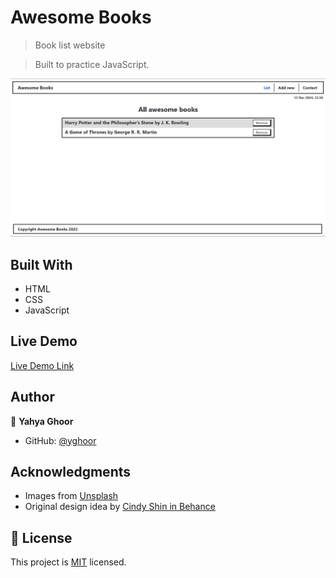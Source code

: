 # Awesome Books

> Book list website

> Built to practice JavaScript.

![screenshot](images/project-screenshot.png)

## Built With

- HTML
- CSS
- JavaScript

## Live Demo

[Live Demo Link](https://yghoor.github.io/awesome-books/)

## Author

👤 **Yahya Ghoor**

- GitHub: [@yghoor](https://github.com/yghoor)

## Acknowledgments

- Images from [Unsplash](https://unsplash.com)
- Original design idea by [Cindy Shin in Behance](https://www.behance.net/adagio07)

## 📝 License

This project is [MIT](./LICENSE) licensed.
